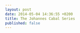 ```yaml
---
layout: post
date: 2014-05-04 14:36:55 +0200
title: The Johannes Cabal Series
published: false
---
```


